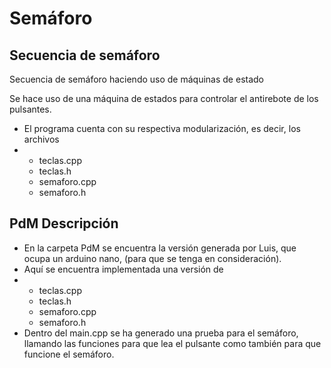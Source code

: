 # Semáforo 
## Secuencia de semáforo
Secuencia de semáforo haciendo uso de máquinas de estado

Se hace uso de una máquina de estados para controlar el antirebote de los pulsantes.
- El programa cuenta con su respectiva modularización, es decir, los archivos
- - teclas.cpp
  - teclas.h
  - semaforo.cpp
  - semaforo.h

## PdM Descripción
- En la carpeta PdM se encuentra la versión generada por Luis, que ocupa un arduino nano, (para que se tenga en consideración). 
- Aquí se encuentra implementada una versión de
- - teclas.cpp
  - teclas.h
  - semaforo.cpp
  - semaforo.h
- Dentro del main.cpp se ha generado una prueba para el semáforo, llamando las funciones para que lea el pulsante como también para que funcione el semáforo. 
